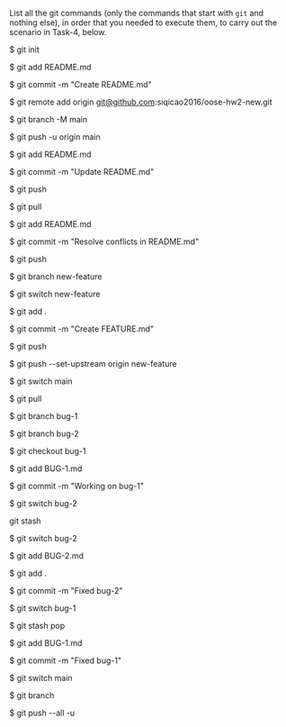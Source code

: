 List all the git commands (only the commands that start with `git` and nothing else), in order that you needed to execute them, to carry out the scenario in Task-4, below.

$ git init

$ git add README.md

$ git commit -m "Create README.md"

$ git remote add origin git@github.com:siqicao2016/oose-hw2-new.git

$ git branch -M main

$ git push -u origin main

$ git add README.md

$ git commit -m "Update README.md"

$ git push

$ git pull

$ git add README.md

$ git commit -m "Resolve conflicts in README.md"

$ git push

$ git branch new-feature

$ git switch new-feature

$ git add .

$ git commit -m "Create FEATURE.md"

$ git push

$ git push --set-upstream origin new-feature

$ git switch main

$ git pull

$ git branch bug-1

$ git branch bug-2

$ git checkout bug-1

$ git add BUG-1.md

$ git commit -m "Working on bug-1"

$ git switch bug-2

git stash

$ git switch bug-2

$ git add BUG-2.md

$ git add .

$ git commit -m "Fixed bug-2"

$ git switch bug-1

$ git stash pop

$ git add BUG-1.md

$ git commit -m "Fixed bug-1"

$ git switch main

$ git branch

$ git push --all -u















































